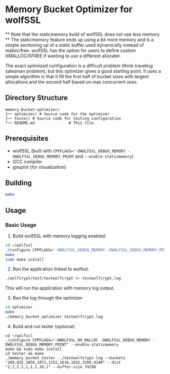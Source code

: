 # Memory Bucket Optimizer for wolfSSL

** Note that the staticmemory build of wolfSSL does not use less memory **
The staticmemory feature ends up using a bit more memory and is a simple sectioning up of a static buffer used dynamically instead of malloc/free. wolfSSL has the option for users to define custom XMALLOC/XFREE if wanting to use a different allocater.


The exact optimized configuration is a difficult problem (think traveling salesman problem), but this optimizer gives a good starting point. It uses a simple algorithm in that it fill the first half of bucket sizes with largest allocations and the second half based on max concurrent uses.

## Directory Structure

```
memory-bucket-optimizer/
├── optimizer/ # Source code for the optimizer
├── tester/ # Source code for testing configuration
└── README.md               # This file
```

## Prerequisites

- wolfSSL (built with `CPPFLAGS="-DWOLFSSL_DEBUG_MEMORY -DWOLFSSL_DEBUG_MEMORY_PRINT` and `--enable-staticmemory`)
- GCC compiler
- gnuplot (for visualization)

## Building

```bash
make
```

## Usage

### Basic Usage

1. Build wolfSSL with memory logging enabled:

```bash
cd ~/wolfssl
./configure CPPFLAGS="-DWOLFSSL_DEBUG_MEMORY -DWOLFSSL_DEBUG_MEMORY_PRINT" --enable-staticmemory
make
sudo make install
```

2. Run the application linked to wolfssl:

```bash
./wolfcrypt/test/testwolfcrypt &> testwolfcrypt.log
```

This will run the application with memory log output.

3. Run the log through the optimizer

```bash
cd optimizer
make
./memory_bucket_optimizer testwolfcrypt.log
```

4. Build and run tester (optional)

```
cd ~/wolfssl
./configure CPPFLAGS="-DWOLFSSL_NO_MALLOC -DWOLFSSL_DEBUG_MEMORY -DWOLFSSL_DEBUG_MEMORY_PRINT" --enable-staticmemory
make && sudo make install
cd tester && make
./memory_bucket_tester ../testwolfcrypt.log --buckets "289,832,1056,1072,1152,1616,1632,3160,4240" --dist "2,1,2,1,1,1,1,19,1" --buffer-size 74298
```

